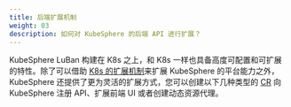 ```yaml
---
title: 后端扩展机制
weight: 03
description: 如何对 KubeSphere 的后端 API 进行扩展？
---
```


KubeSphere LuBan 构建在 K8s 之上，和 K8s 一样也具备高度可配置和可扩展的特性。除了可以借助 [K8s 的扩展机制](https://kubernetes.io/docs/concepts/extend-kubernetes/)来扩展 KubeSphere 的平台能力之外，KubeSphere 还提供了更为灵活的扩展方式，您可以创建以下几种类型的 [CR](https://kubernetes.io/docs/concepts/extend-kubernetes/api-extension/custom-resources/) 向 KubeSphere 注册 API、扩展前端 UI 或者创建动态资源代理。